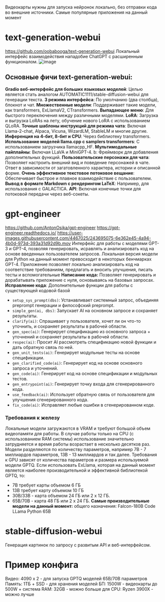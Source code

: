 Видеокарты нужны для запуска нейронок локально, без отправки кода во внешние источники.
Самые популярные приложения на данный момент
# text-generation-webui
https://github.com/oobabooga/text-generation-webui
Локальный интерфейс взаимодействия нападобие ChatGPT с расширенным функционалом.
![image](https://github.com/ivkhokhlov/rtk-gpt/assets/58159018/14c0b5eb-286d-4670-a7ec-a9f6b5c1c7b4)

## Основные фичи text-generation-webui:
**Gradio веб-интерфейс для больших языковых моделей**: Целью является стать аналогом AUTOMATIC1111/stable-diffusion-webui для генерации текста.
**3 режима интерфейса**: По умолчанию (два столбца), блокнот и чат.
**Множественные модели**: Поддерживает такие модели, как transformers, ExLlamaV2, CTransformers.
**Выпадающее меню**: Для быстрого переключения между различными моделями.
**LoRA**: Загрузка и выгрузка LoRAs на лету, обучение нового LoRA с использованием QLoRA.
**Точные шаблоны инструкций для режима чата**: Включая Llama-2-chat, Alpaca, Vicuna, WizardLM, StableLM и многие другие.
**Инференция на 4-бит, 8-бит и CPU**: Через библиотеку transformers.
**Использование моделей llama.cpp с samplers transformers**: С использованием загрузчика llamacpp_HF.
**Мультимодальные пайплайны**: Включая LLaVA и MiniGPT-4.
b: Фреймворк для добавления дополнительных функций.
**Пользовательские персонажи для чата**: Позволяет настроить внешний вид и поведение персонажей в чате. Ответ в зависимости от загатовленного характера, истории и описанной форме.
**Очень эффективное текстовое потоковое вещание**: Обеспечивает быстрое и плавное взаимодействие с пользователем.
**Вывод в формате Markdown с рендерингом LaTeX**: Например, для использования с GALACTICA.
**API**: Включая конечные точки для потоковой передачи через веб-сокеты.

# gpt-engineer
https://github.com/AntonOsika/gpt-engineer
https://gpt-engineer.readthedocs.io/
https://user-images.githubusercontent.com/4467025/243695075-6e362e45-4a94-4b0d-973d-393a31d92d9b.mov
Интерфейс для работы с моделями GPT-3 и GPT-4, позволяя генерировать, исравлять и анализировать код на основе введенных пользователем запросов. Локальная версия модели для Python на данный момент превосходит в некоторых бенчмарках GPT-4.
Приложение позволяет локально анализировать код на соответствие требованиям, предлагать и вносить улучшения, писать тесты и вспомогательные 
**Написание кода:**
Позволяет генерировать и дорабатывать приложение с нуля, основываясь на базовых запросах. 
**Исправление кода**:
Дополнительные функции для работы с существующей кодовой базой
- `setup_sys_prompt(dbs)`: Устанавливает системный запрос, объединяя preprompt генерации и философский preprompt.
- `simple_gen(ai, dbs)`: Запускает AI на основном запросе и сохраняет результаты.
- `clarify(ai)`: Спрашивает у пользователя, хочет ли он что-то уточнить, и сохраняет результаты в рабочей области.
- `gen_spec(ai)`: Генерирует спецификацию из основного запроса + уточнений и сохраняет результаты в рабочей области.
- `respec(ai)`: Просит AI рассмотреть спецификацию новой функции и дать обратную связь по ней.
- `gen_unit_tests(ai)`: Генерирует модульные тесты на основе спецификации.
- `gen_clarified_code(ai)`: Генерирует код на основе основного запроса и уточнений.
- `gen_code(ai)`: Генерирует код на основе спецификации и модульных тестов.
- `gen_entrypoint(ai)`: Генерирует точку входа для сгенерированного кода.
- `use_feedback(ai)`: Использует обратную связь от пользователя для улучшения сгенерированного кода.
- `fix_code(ai)`: Исправляет любые ошибки в сгенерированном коде.
### Требования к железу
Локальные модели загружаются в VRAM и требуют большой объем видеопамяти для работы. 
В случае работы только на CPU (с использованием RAM системы) использование значительно затрудняется и время работы возрастает в несколько десятков раз.
Модели разделяются по количеству параметров, например 7B - 7 миллиардов параметров, 13B - 13 миллиардов и так далее.
Требования к GPU зависят от количества параметров и размера используемой модели GPTQ. Если использовать ExLlama, которая на данный момент является наиболее производительной и эффективной библиотекой GPTQ, то:
- 7B требует карты объемом 6 ГБ
- 13B требует карту объемом 10 ГБ
- 30B/33B - карта объемом 24 ГБ или 2 x 12 ГБ.
- 65B/70B - карта 48 ГБ или 2 x 24 ГБ.
**Самые производительные модели на данный момент:** 
общего назначения: Falcon-180B
Code LLama Python 65B

# stable-diffusion-webui
Генерация картинок по запросу с развитым API и веб-интерфейсом.

# Пример конфига
Видео: 4090 x 2 - для запуска GPTQ моделей 65B/70B параметров
Память: 1ТБ + SSD - для хранения моделей
БП: 1500W - видеокарты до 500W + система
RAM: 32GB - можно больше для 
CPU: Ryzen 3900X - можно лучше

